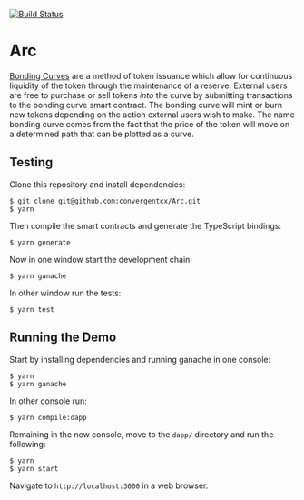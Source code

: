 [![Build Status](https://travis-ci.org/convergentcx/Arc.svg?branch=master)](https://travis-ci.org/convergentcx/Arc)

# Arc

[Bonding Curves](https://medium.com/@simondlr/tokens-2-0-curved-token-bonding-in-curation-markets-1764a2e0bee5) are a method of token issuance which allow for continuous liquidity of the token through
the maintenance of a reserve. External users are free to purchase or sell tokens _into_ the curve by
submitting transactions to the bonding curve smart contract. The bonding curve will mint or burn new 
tokens depending on the action external users wish to make. The name bonding curve comes from the fact
that the price of the token will move on a determined path that can be plotted as a curve.

## Testing

Clone this repository and install dependencies:

```
$ git clone git@github.com:convergentcx/Arc.git
$ yarn
```

Then compile the smart contracts and generate the TypeScript bindings:

```
$ yarn generate
```

Now in one window start the development chain:

```
$ yarn ganache
```

In other window run the tests:

```
$ yarn test
```

## Running the Demo

Start by installing dependencies and running ganache in one console:

```
$ yarn
$ yarn ganache
```

In other console run:

```
$ yarn compile:dapp
```

Remaining in the new console, move to the `dapp/` directory and run the following:

```
$ yarn
$ yarn start
```

Navigate to `http://localhost:3000` in a web browser.
